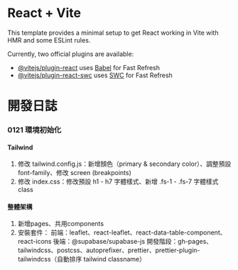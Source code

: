 # React + Vite

This template provides a minimal setup to get React working in Vite with HMR and some ESLint rules.

Currently, two official plugins are available:

- [@vitejs/plugin-react](https://github.com/vitejs/vite-plugin-react/blob/main/packages/plugin-react/README.md) uses [Babel](https://babeljs.io/) for Fast Refresh
- [@vitejs/plugin-react-swc](https://github.com/vitejs/vite-plugin-react-swc) uses [SWC](https://swc.rs/) for Fast Refresh

# 開發日誌

### 0121 環境初始化
#### Tailwind
1. 修改 tailwind.config.js：新增顏色（primary & secondary color）、調整預設 font-family、修改 screen (breakpoints)
2. 修改 index.css：修改預設 h1 - h7 字體樣式、新增 .fs-1 - .fs-7 字體樣式 class

#### 整體架構
1. 新增pages、共用components
2. 安裝套件：
   前端：leaflet、react-leaflet、react-data-table-component、react-icons
   後端：@supabase/supabase-js
   開發階段：gh-pages、tailwindcss、postcss、autoprefixer、prettier、prettier-plugin-tailwindcss（自動排序 tailwind classname）
